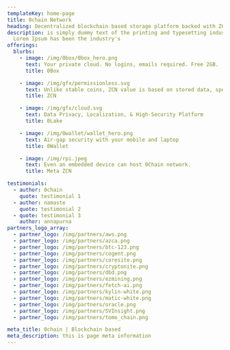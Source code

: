 ```yaml
---
templateKey: home-page
title: 0chain Network
heading: Decentralized blockchain based storage platform backed with ZCN
description: is simply dummy text of the printing and typesetting industry.
  Lorem Ipsum has been the industry's
offerings:
  blurbs:
    - image: /img/0box/0box_hero.png
      text: Your private cloud. No logins, emails required. Free 2GB.
      title: 0Box

    - image: /img/gfx/permissionless.svg
      text: Unlike stable coins, ZCN value is based on stored data, speculative demand, and locked/staked tokens.
      title: ZCN

    - image: /img/gfx/cloud.svg
      text: Data Privacy, Localization, & High-Security Platform
      title: 0Lake

    - image: /img/0wallet/wallet_hero.png
      text: Air-gap security with your mobile and laptop
      title: 0Wallet

    - image: /img/rpi.jpeg
      text: Even an embedded device can host 0Chain network.
      title: Meta ZCN

testimonials:
  - author: 0chain
    quote: testimonial 1
  - author: namaste
    quote: testimonial 2
  - quote: testimonial 3
    author: annapurna
partners_logo_array:
  - partner_logo: /img/partners/aws.png
  - partner_logo: /img/partners/azca.png
  - partner_logo: /img/partners/btc-123.png
  - partner_logo: /img/partners/cogent.png
  - partner_logo: /img/partners/coresite.png
  - partner_logo: /img/partners/cryptonite.png
  - partner_logo: /img/partners/dbd.png
  - partner_logo: /img/partners/ezmining.png
  - partner_logo: /img/partners/fetch-ai.png
  - partner_logo: /img/partners/kylin-white.png
  - partner_logo: /img/partners/matic-white.png
  - partner_logo: /img/partners/oracle.png
  - partner_logo: /img/partners/SVInsight.png
  - partner_logo: /img/partners/tomo_chain.png

meta_title: 0chain | Blockchain based
meta_description: this is page meta information
---
```

